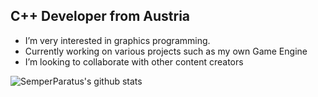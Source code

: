 ## C++ Developer from Austria

-  I’m very interested in graphics programming.
-  Currently working on various projects such as my own Game Engine 
-  I’m looking to collaborate with other content creators

![SemperParatus's github stats](https://github-readme-stats.vercel.app/api?username=SemperParatusGithub&show_icons=true,prs)
